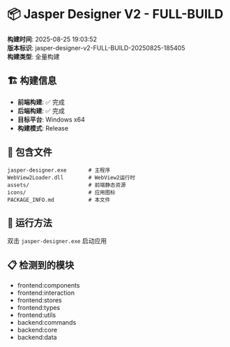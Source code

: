 # 📦 Jasper Designer V2 - FULL-BUILD

**构建时间**: 2025-08-25 19:03:52  
**版本标识**: jasper-designer-v2-FULL-BUILD-20250825-185405  
**构建类型**: 全量构建  

## 🏗️ 构建信息

- **前端构建**: ✅ 完成
- **后端构建**: ✅ 完成  
- **目标平台**: Windows x64
- **构建模式**: Release

## 📁 包含文件

```
jasper-designer.exe       # 主程序
WebView2Loader.dll        # WebView2运行时
assets/                   # 前端静态资源
icons/                    # 应用图标
PACKAGE_INFO.md           # 本文件
```

## 🚀 运行方法

双击 `jasper-designer.exe` 启动应用

## 📋 检测到的模块

- frontend:components
- frontend:interaction
- frontend:stores
- frontend:types
- frontend:utils
- backend:commands
- backend:core
- backend:data
